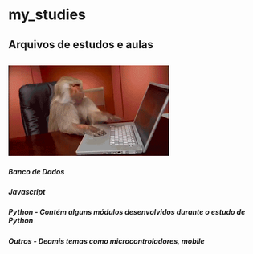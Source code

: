 # my_studies
## Arquivos de estudos e aulas
##
<img src="https://github.com/LuizSimoes/my_studies/blob/master/monkey-typing.gif">

##### Banco de Dados
##### Javascript
##### Python - Contém alguns módulos desenvolvidos durante o estudo de Python
##### Outros - Deamis temas como microcontroladores, mobile
